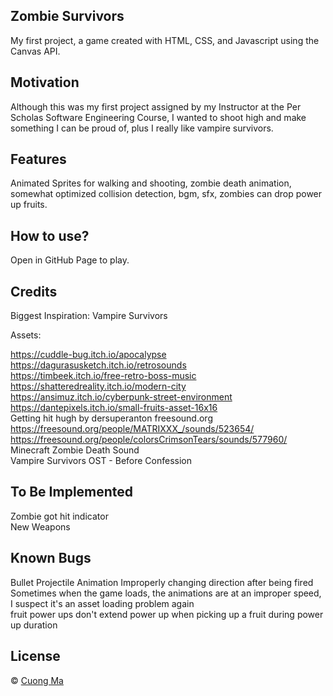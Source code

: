 ## Zombie Survivors
My first project, a game created with HTML, CSS, and Javascript using the Canvas API.

## Motivation
Although this was my first project assigned by my Instructor at the Per Scholas Software Engineering Course, I wanted to shoot high and make something I can be proud of, plus I really like vampire survivors.

## Features
Animated Sprites for walking and shooting, zombie death animation, somewhat optimized collision detection, bgm, sfx, zombies can drop power up fruits.

## How to use?
Open in GitHub Page to play.

## Credits
Biggest Inspiration: Vampire Survivors

Assets:

https://cuddle-bug.itch.io/apocalypse  
https://dagurasusketch.itch.io/retrosounds  
https://timbeek.itch.io/free-retro-boss-music  
https://shatteredreality.itch.io/modern-city  
https://ansimuz.itch.io/cyberpunk-street-environment  
https://dantepixels.itch.io/small-fruits-asset-16x16  
Getting hit hugh by dersuperanton freesound.org  
https://freesound.org/people/MATRIXXX_/sounds/523654/  
https://freesound.org/people/colorsCrimsonTears/sounds/577960/  
Minecraft Zombie Death Sound  
Vampire Survivors OST - Before Confession  

## To Be Implemented
 
Zombie got hit indicator   
New Weapons  

## Known Bugs

Bullet Projectile Animation Improperly changing direction after being fired  
Sometimes when the game loads, the animations are at an improper speed, I suspect it's an asset loading problem again  
fruit power ups don't extend power up when picking up a fruit during power up duration  

## License
© [Cuong Ma]()

